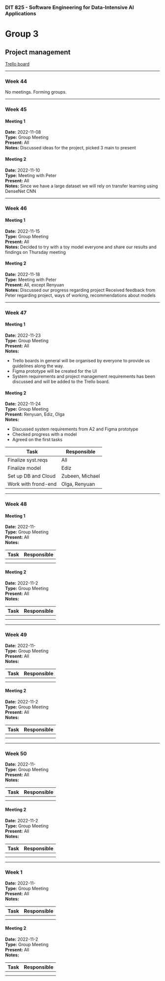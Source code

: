 ### **DIT 825 - Software Engineering for Data-Intensive AI Applications**
# **Group 3**
## **Project management**

[Trello board](https://trello.com/invite/b/w6bgezh8/ATTI01dd1720d355f279d59a6e152abece334ED95C4C/dit-825)

---


### **Week 44**
No meetings. Forming groups.

---
### **Week 45**

#### Meeting 1
**Date:** 2022-11-08 <br>
**Type:** Group Meeting <br>
**Present:** All <br>
**Notes:** Discussed ideas for the project, picked 3 main to present


#### Meeting 2 
**Date:** 2022-11-10 <br>
**Type:** Meeting with Peter <br>
**Present:** All <br>
**Notes:** Since we have a large dataset we will rely on transfer learning using DenseNet CNN

---


### **Week 46**
#### Meeting 1
**Date:** 2022-11-15 <br>
**Type:** Group Meeting <br>
**Present:** All <br>
**Notes:**  Decided to try with a toy model everyone and share our results and findings on Thursday meeting



#### Meeting 2 
**Date:** 2022-11-18 <br>
**Type:** Meeting with Peter <br>
**Present:** All, except Renyuan <br>
**Notes:** Discussed our progress regarding project
Received feedback from Peter regarding project, ways of working, recommendations about models


---

### **Week 47**

#### Meeting 1

**Date:**  2022-11-23 <br>
**Type:** Group Meeting <br>
**Present:** All <br>
**Notes:**<br>
* Trello boards in general will be organised by everyone to provide us guidelines along the way.
* Figma prototype will be created for the UI
* System requirements and project management requirements has been discussed and will be added to the Trello board.

#### Meeting 2 
**Date:** 2022-11-24<br>
**Type:** Group Meeting<br>
**Present:** Renyuan, Ediz, Olga<br>
**Notes:** 
* Discussed system requirements from A2 and Figma prototype
* Checked progress with a model
* Agreed on the first tasks

| Task                | Responsible     |
|---------------------|-----------------|
| Finalize syst.reqs  | All             |
| Finalize model      | Ediz            |
| Set up DB and Cloud | Zubeen, Michael |
| Work with frond-end | Olga, Renyuan   |

---


### **Week 48**
#### Meeting 1

**Date:**  2022-11- <br>
**Type:** Group Meeting <br>
**Present:** All <br>
**Notes:**<br>

| Task | Responsible |
|------|-------------|
|      |             |
|      |             |



#### Meeting 2 
**Date:** 2022-11-2<br>
**Type:** Group Meeting<br>
**Present:** All<br>
**Notes:** 


| Task | Responsible |
|------|-------------|
|      |             |
|      |             |



---

### **Week 49**

**Date:**  2022-11- <br>
**Type:** Group Meeting <br>
**Present:** All <br>
**Notes:**<br>

| Task | Responsible |
|------|-------------|
|      |             |
|      |             |



#### Meeting 2 
**Date:** 2022-11-2<br>
**Type:** Group Meeting<br>
**Present:** All<br>
**Notes:** 


| Task | Responsible |
|------|-------------|
|      |             |
|      |             |


---

### **Week 50**

**Date:**  2022-11- <br>
**Type:** Group Meeting <br>
**Present:** All <br>
**Notes:**<br>

| Task | Responsible |
|------|-------------|
|      |             |
|      |             |



#### Meeting 2 
**Date:** 2022-11-2<br>
**Type:** Group Meeting<br>
**Present:** All<br>
**Notes:** 


| Task | Responsible |
|------|-------------|
|      |             |
|      |             |


---

### **Week 1**

**Date:**  2022-11- <br>
**Type:** Group Meeting <br>
**Present:** All <br>
**Notes:**<br>

| Task | Responsible |
|------|-------------|
|      |             |
|      |             |



#### Meeting 2 
**Date:** 2022-11-2<br>
**Type:** Group Meeting<br>
**Present:** All<br>
**Notes:** 


| Task | Responsible |
|------|-------------|
|      |             |
|      |             |







